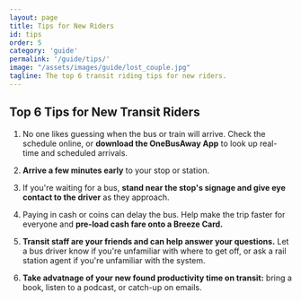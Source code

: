```yaml
---
layout: page
title: Tips for New Riders
id: tips
order: 5
category: 'guide'
permalink: '/guide/tips/'
image: "/assets/images/guide/lost_couple.jpg"
tagline: The top 6 transit riding tips for new riders.
---
```


## Top 6 Tips for New Transit Riders

1.  No one likes guessing when the bus or train will arrive.  Check the schedule online, or **download the OneBusAway App** to look up real-time and scheduled arrivals.

2.  **Arrive a few minutes early** to your stop or station.

3.  If you're waiting for a bus, **stand near the stop's signage and give eye contact to the driver** as they approach.

4.  Paying in cash or coins can delay the bus.  Help make the trip faster for everyone and **pre-load cash fare onto a Breeze Card.**

5.  **Transit staff are your friends and can help answer your questions.**  Let a bus driver know if you're unfamiliar with where to get off, or ask a rail station agent if you're unfamiliar with the system.

6.  **Take advatnage of your new found productivity time on transit:** bring a book, listen to a podcast, or catch-up on emails.
